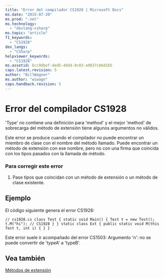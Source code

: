 ```yaml
---
title: "Error del compilador CS1928 | Microsoft Docs"
ms.date: "2015-07-20"
ms.prod: ".net"
ms.technology: 
  - "devlang-csharp"
ms.topic: "article"
f1_keywords: 
  - "CS1928"
dev_langs: 
  - "CSharp"
helpviewer_keywords: 
  - "CS1928"
ms.assetid: bcc9dbef-ded5-4ddd-8c03-a9837cb6d165
caps.latest.revision: 5
author: "BillWagner"
ms.author: "wiwagn"
caps.handback.revision: 5
---
```

# Error del compilador CS1928
'Type' no contiene una definición para 'method' y el mejor 'method' de sobrecarga del método de extensión tiene algunos argumentos no válidos.  
  
 Este error se produce cuando el compilador no puede encontrar un miembro de clase con el nombre del método llamado. Puede encontrar un método de extensión con ese nombre, pero no con una firma que coincida con los tipos pasados con la llamada de método.  
  
### Para corregir este error  
  
1.  Pase tipos que coincidan con un método de extensión o un método de clase existente.  
  
## Ejemplo  
 El código siguiente genera el error CS1928:  
  
```  
// cs1928.cs class Test { static void Main() { Test t = new Test(); t.M("hi"); // CS1928 } } static class Ext { public static void M(this Test t, int i) { } }  
```  
  
 Este error suele ir acompañado del error CS1503: Argumento 'n': no se puede convertir de 'typeA' a 'typeB'.  
  
## Vea también  
 [Métodos de extensión](../../csharp/programming-guide/classes-and-structs/extension-methods.md)